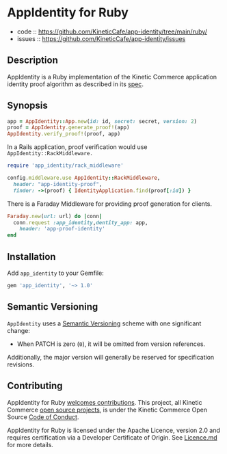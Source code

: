 # AppIdentity for Ruby

- code :: https://github.com/KineticCafe/app-identity/tree/main/ruby/
- issues :: https://github.com/KineticCafe/app-identity/issues

## Description

AppIdentity is a Ruby implementation of the Kinetic Commerce application
identity proof algorithm as described in its [spec][].

## Synopsis

```ruby
app = AppIdentity::App.new(id: id, secret: secret, version: 2)
proof = AppIdentity.generate_proof!(app)
AppIdentity.verify_proof!(proof, app)
```

In a Rails application, proof verification would use
`AppIdentity::RackMiddleware.`

```ruby
require 'app_identity/rack_middleware'

config.middleware.use AppIdentity::RackMiddleware,
  header: "app-identity-proof",
  finder: ->(proof) { IdentityApplication.find(proof[:id]) }
```

There is a Faraday Middleware for providing proof generation for clients.

```ruby
Faraday.new(url: url) do |conn|
  conn.request :app_identity,dentity_app: app,
    header: 'app-proof-identity'
end
```

## Installation

Add `app_identity` to your Gemfile:

```ruby
gem 'app_identity', '~> 1.0'
```

## Semantic Versioning

`AppIdentity` uses a [Semantic Versioning][] scheme with one significant change:

- When PATCH is zero (`0`), it will be omitted from version references.

Additionally, the major version will generally be reserved for specification
revisions.

## Contributing

AppIdentity for Ruby [welcomes contributions](Contributing.md). This project,
all Kinetic Commerce [open source projects][], is under the Kinetic Commerce
Open Source [Code of Conduct][kccoc].

AppIdentity for Ruby is licensed under the Apache Licence, version 2.0 and
requires certification via a Developer Certificate of Origin. See
[Licence.md](Licence.md) for more details.

[contributing]: Contributing.md
[kccoc]: https://github.com/KineticCafe/code-of-conduct
[open source projects]: https://github.com/KineticCafe
[semantic versioning]: http://semver.org/
[spec]: https://github.com/KineticCafe/app-identity/blob/main/spec/README.md
